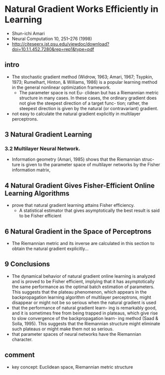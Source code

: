 # Natural Gradient Works Efficiently in Learning
* Shun-ichi Amari
* Neural Computation 10, 251–276 (1998)
* http://citeseerx.ist.psu.edu/viewdoc/download?doi=10.1.1.452.7280&rep=rep1&type=pdf

## intro
* The stochastic gradient method (Widrow, 1963; Amari, 1967; Tsypkin, 1973;
Rumelhart, Hinton, & Williams, 1986) is a popular learning method in the
general nonlinear optimization framework.
  * The parameter space is not Eu-
clidean but has a Riemannian metric structure in many cases. In these cases,
the ordinary gradient does not give the steepest direction of a target func-
tion; rather, the steepest direction is given by the natural (or contravariant)
gradient.
*  not easy to calculate the natural gradient explicitly in multilayer
perceptrons.

## 3 Natural Gradient Learning

### 3.2 Multilayer Neural Network.
* Information geometry (Amari, 1985) shows that the Riemannian struc-
ture is given to the parameter space of multilayer networks by the Fisher
information matrix,

## 4 Natural Gradient Gives Fisher-Efficient Online Learning Algorithms
* prove that natural gradient learning attains Fisher efficiency.
  * A statistical estimator that gives asymptotically the best result is said to be Fisher efficient

## 6 Natural Gradient in the Space of Perceptrons
* The Riemannian metric and its inverse are calculated in this section to obtain the natural gradient explicitly...

## 9 Conclusions
* The dynamical behavior of
natural gradient online learning is analyzed and is proved to be Fisher
efficient, implying that it has asymptotically the same performance as the
optimal batch estimation of parameters. This suggests that the plateau
phenomenon, which appears in the backpropagation learning algorithm
of multilayer perceptrons, might disappear or might not be so serious
when the natural gradient is used
* that the performance of natural gradient learn-
ing is remarkably good, and it is sometimes free from being trapped in
plateaus, which give rise to slow convergence of the backpropagation learn-
ing method (Saad & Solla, 1995). This suggests that the Riemannian structure
might eliminate such plateaus or might make them not so serious.
*  that parameter spaces of neural networks have the Riemannian character.

## comment
* key concept:
  Euclidean space, Riemannian metric structure
